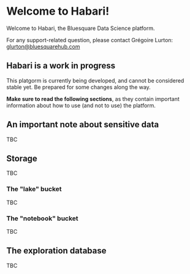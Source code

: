 # Welcome to Habari!

Welcome to Habari, the Bluesquare Data Science platform.

For any support-related question, please contact Grégoire Lurton: [glurton@bluesquarehub.com](mailto:glurton@bluesquarehub.com)

## Habari is a work in progress

This platgorm is currently being developed, and cannot be considered stable yet. Be prepared for some changes 
along the way.

**Make sure to read the following sections**, as they contain important information about how to use (and not to use) 
the platform.

## An important note about sensitive data

TBC

## Storage

TBC

### The "lake" bucket

TBC

### The "notebook" bucket

TBC

## The exploration database

TBC